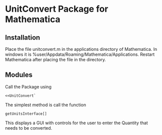 # UnitConvert Package for Mathematica

## Installation

Place the file unitconvert.m in the applications directory of Mathematica. In windows it is %user/Appdata/Roaming/Mathematica/Applications.
Restart Mathematica after placing the file in the directory.

## Modules

Call the Package using

    <<UnitConvert`

The simplest method is call the function

    getUnitsInterface[]
   
This displays a GUI with controls for the user to enter the Quantity that needs to be converted.
